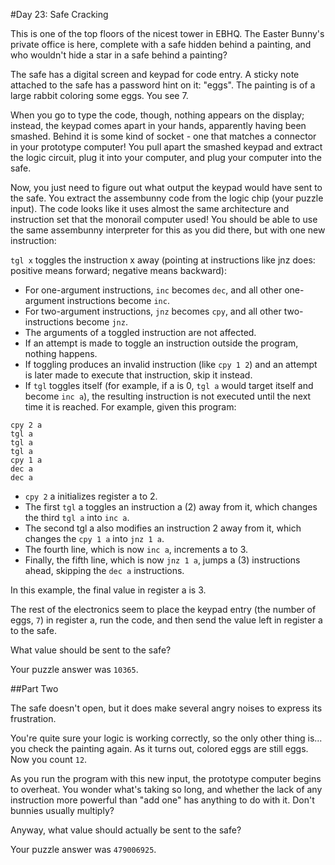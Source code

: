 #Day 23: Safe Cracking

This is one of the top floors of the nicest tower in EBHQ. The Easter Bunny's private office is here, complete with a safe hidden behind a painting, and who wouldn't hide a star in a safe behind a painting?

The safe has a digital screen and keypad for code entry. A sticky note attached to the safe has a password hint on it: "eggs". The painting is of a large rabbit coloring some eggs. You see 7.

When you go to type the code, though, nothing appears on the display; instead, the keypad comes apart in your hands, apparently having been smashed. Behind it is some kind of socket - one that matches a connector in your prototype computer! You pull apart the smashed keypad and extract the logic circuit, plug it into your computer, and plug your computer into the safe.

Now, you just need to figure out what output the keypad would have sent to the safe. You extract the assembunny code from the logic chip (your puzzle input).
The code looks like it uses almost the same architecture and instruction set that the monorail computer used! You should be able to use the same assembunny interpreter for this as you did there, but with one new instruction:

`tgl x` toggles the instruction x away (pointing at instructions like jnz does: positive means forward; negative means backward):

* For one-argument instructions, `inc` becomes `dec`, and all other one-argument instructions become `inc`.
* For two-argument instructions, `jnz` becomes `cpy`, and all other two-instructions become `jnz`.
* The arguments of a toggled instruction are not affected.
* If an attempt is made to toggle an instruction outside the program, nothing happens.
* If toggling produces an invalid instruction (like `cpy 1 2`) and an attempt is later made to execute that instruction, skip it instead.
* If `tgl` toggles itself (for example, if a is 0, `tgl a` would target itself and become `inc a`), the resulting instruction is not executed until the next time it is reached.
For example, given this program:

```
cpy 2 a
tgl a
tgl a
tgl a
cpy 1 a
dec a
dec a
```

* `cpy 2` a initializes register a to 2.
* The first `tgl` a toggles an instruction a (2) away from it, which changes the third `tgl a` into `inc a`.
* The second tgl a also modifies an instruction 2 away from it, which changes the `cpy 1 a` into `jnz 1 a`.
* The fourth line, which is now `inc a`, increments a to 3.
* Finally, the fifth line, which is now `jnz 1 a`, jumps a (3) instructions ahead, skipping the `dec a` instructions.

In this example, the final value in register a is 3.

The rest of the electronics seem to place the keypad entry (the number of eggs, `7`) in register a, run the code, and then send the value left in register a to the safe.

What value should be sent to the safe?

Your puzzle answer was `10365`.

##Part Two

The safe doesn't open, but it does make several angry noises to express its frustration.

You're quite sure your logic is working correctly, so the only other thing is... you check the painting again. As it turns out, colored eggs are still eggs. Now you count `12`.

As you run the program with this new input, the prototype computer begins to overheat. You wonder what's taking so long, and whether the lack of any instruction more powerful than "add one" has anything to do with it. Don't bunnies usually multiply?

Anyway, what value should actually be sent to the safe?

Your puzzle answer was `479006925`.
